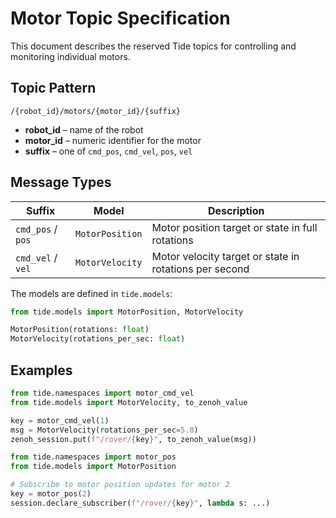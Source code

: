 # Motor Topic Specification

This document describes the reserved Tide topics for controlling and
monitoring individual motors.

## Topic Pattern

```
/{robot_id}/motors/{motor_id}/{suffix}
```

- **robot_id** – name of the robot
- **motor_id** – numeric identifier for the motor
- **suffix** – one of `cmd_pos`, `cmd_vel`, `pos`, `vel`

## Message Types

| Suffix | Model | Description |
|--------|-------|-------------|
| `cmd_pos` / `pos` | `MotorPosition` | Motor position target or state in full rotations |
| `cmd_vel` / `vel` | `MotorVelocity` | Motor velocity target or state in rotations per second |

The models are defined in `tide.models`:

```python
from tide.models import MotorPosition, MotorVelocity

MotorPosition(rotations: float)
MotorVelocity(rotations_per_sec: float)
```

## Examples

```python
from tide.namespaces import motor_cmd_vel
from tide.models import MotorVelocity, to_zenoh_value

key = motor_cmd_vel(1)
msg = MotorVelocity(rotations_per_sec=5.0)
zenoh_session.put(f"/rover/{key}", to_zenoh_value(msg))
```

```python
from tide.namespaces import motor_pos
from tide.models import MotorPosition

# Subscribe to motor position updates for motor 2
key = motor_pos(2)
session.declare_subscriber(f"/rover/{key}", lambda s: ...)
```
